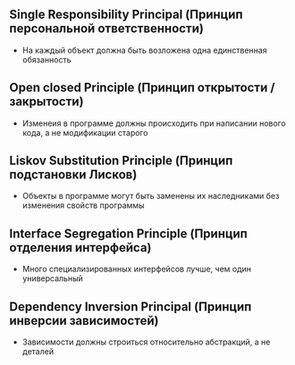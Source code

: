 
Single Responsibility Principal (Принцип персональной ответственности)
-
- На каждый объект должна быть возложена одна единственная обязанность

Open closed Principle (Принцип открытости / закрытости)
-
- Изменеия в программе должны происходить при написании нового кода, а не модификации старого

Liskov Substitution Principle (Принцип подстановки Лисков)
-
- Объекты в программе могут быть заменены их наследниками без изменения свойств программы

Interface Segregation Principle (Принцип отделения интерфейса)
- 
- Много специализированных интерфейсов лучше, чем один универсальный

Dependency Inversion Principal (Принцип инверсии зависимостей)
-
- Зависимости должны строиться относительно абстракций, а не деталей